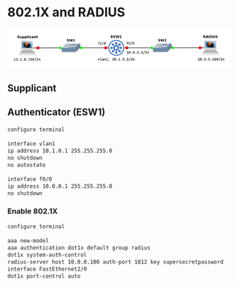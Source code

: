 # 802.1X and RADIUS

![RADIUS](./RADIUS.png)

## Supplicant

## Authenticator (ESW1)

```
configure terminal

interface vlan1
ip address 10.1.0.1 255.255.255.0
no shutdown
no autostate

interface f0/0
ip address 10.0.0.1 255.255.255.0
no shutdown
```

### Enable 802.1X

```
configure terminal

aaa new-model
aaa authentication dot1x default group radius
dot1x system-auth-control
radius-server host 10.0.0.100 auth-port 1812 key supersecretpassword
interface FastEthernet2/0
dot1x port-control auto
```
